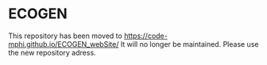 # ECOGEN
This repository has been moved to https://code-mphi.github.io/ECOGEN_webSite/
It will no longer be maintained. Please use the new repository adress.
